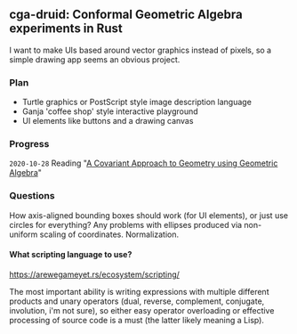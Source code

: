 ## cga-druid: Conformal Geometric Algebra experiments in Rust

I want to make UIs based around vector graphics instead of pixels, so a simple drawing app seems an obvious project.

### Plan

 * Turtle graphics or PostScript style image description language
 * Ganja 'coffee shop' style interactive playground
 * UI elements like buttons and a drawing canvas

### Progress

`2020-10-28` Reading "[A Covariant Approach to Geometry using Geometric Algebra](Covarient%20Approach%20to%20Geometry%20Using%20Geometric%20Algebra.pdf)"

### Questions

How axis-aligned bounding boxes should work (for UI elements), or just use circles for everything? Any problems with ellipses produced via non-uniform scaling of coordinates. Normalization.

#### What scripting language to use?

https://arewegameyet.rs/ecosystem/scripting/

The most important ability is writing expressions with multiple different products and unary operators (dual, reverse, complement, conjugate, involution, i'm not sure), so either easy operator overloading or effective processing of source code is a must (the latter likely meaning a Lisp).


